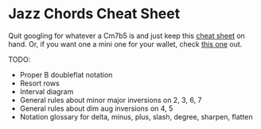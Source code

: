# Jazz Chords Cheat Sheet

Quit googling for whatever a Cm7b5 is and just keep this [cheat sheet](https://github.com/rickdgray/Jazz-Chords-Cheat-Sheet/blob/main/jazz-chords.pdf) on hand. Or, if you want one a mini one for your wallet, check [this one](https://github.com/rickdgray/Jazz-Chords-Cheat-Sheet/blob/main/jazz-chords-mini.pdf) out.

TODO:
* Proper B doubleflat notation
* Resort rows
* Interval diagram
* General rules about minor major inversions on 2, 3, 6, 7
* General rules about dim aug inversions on 4, 5
* Notation glossary for delta, minus, plus, slash, degree, sharpen, flatten
